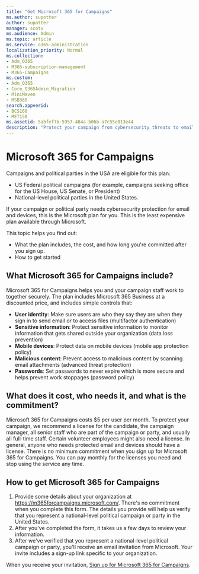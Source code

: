 ```yaml
---
title: "Get Microsoft 365 for Campaigns"
ms.author: supotter
author: supotter
manager: scotv
ms.audience: Admin
ms.topic: article
ms.service: o365-administration
localization_priority: Normal
ms.collection: 
- Adm_O365
- M365-subscription-management 
- M365-Campaigns
ms.custom:
- Adm_O365
- Core_O365Admin_Migration
- MiniMaven
- MSB365
search.appverid:
- BCS160
- MET150
ms.assetid: 5abfef7b-5957-484a-b06b-a7c55e013e44
description: "Protect your campaign from cybersecurity threats to email, data, and communication using Microsoft 365 for campaigns."
---
```


# Microsoft 365 for Campaigns

Campaigns and political parties in the USA are eligible for this plan:
- US Federal political campaigns (for example, campaigns seeking office for the US House, US Senate, or President)
- National-level political parties in the United States.

If your campaign or political party needs cybersecurity protection for email and devices, this is the Microsoft plan for you. This is the least expensive plan available through Microsoft.  

This topic helps you find out: 
- What the plan includes, the cost, and how long you're committed after you sign up.
- How to get started

## What Microsoft 365 for Campaigns include?
Microsoft 365 for Campaigns helps you and your campaign staff work to together securely. The plan includes Microsoft 365 Business at a discounted price, and includes simple controls that: 
- **User identity**: Make sure users are who they say they are when they sign in to send email or to access files (multifactor authentication)
- **Sensitive information**: Protect sensitive information to monitor information that gets shared outside your organization (data loss prevention)
- **Mobile devices**: Protect data on mobile devices (mobile app protection policy)
- **Malicious content**: Prevent access to malicious content by scanning email attachments (advanced threat protection)
- **Passwords**: Set passwords to never expire which is more secure and helps prevent work stoppages (password policy) 


## What does it cost, who needs it, and what is the commitment?
Microsoft 365 for Campaigns costs $5 per user per month. 
To protect your campaign, we recommend a license for the candidate, the campaign manager, all senior staff who are part of the campaign or party, and usually all full-time staff. Certain volunteer employees might also need a license. In general, anyone who needs protected email and devices should have a license.
There is no minimum commitment when you sign up for Microsoft 365 for Campaigns. You can pay monthly for the licenses you need and stop using the service any time.

## How to get Microsoft 365 for Campaigns

1. Provide some details about your organization at https://m365forcampaigns.microsoft.com/. There's no commitment when you complete this form. The details you provide will help us verify that you represent a national-level political campaign or party in the United States.
2. After you've completed the form, it takes us a few days to review your information. 
3. After we've verified that you represent a national-level political campaign or party, you'll receive an email invitation from Microsoft. Your invite includes a sign-up link specific to your organization. 

When you receive your invitation, [Sign up for Microsoft 365 for Campaigns](m365-campaigns-sign-up.md).


